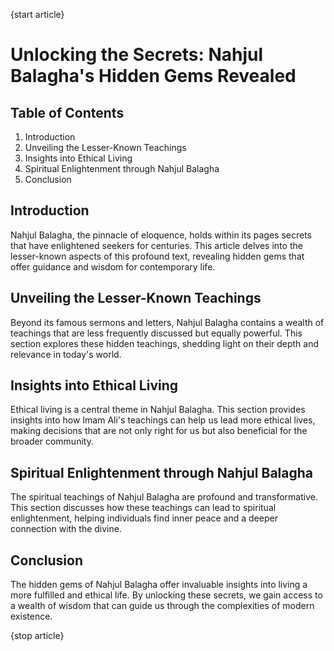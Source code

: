 {start article}

# **Unlocking the Secrets: Nahjul Balagha's Hidden Gems Revealed**

## Table of Contents
1. Introduction
2. Unveiling the Lesser-Known Teachings
3. Insights into Ethical Living
4. Spiritual Enlightenment through Nahjul Balagha
5. Conclusion

## **Introduction**

Nahjul Balagha, the pinnacle of eloquence, holds within its pages secrets that have enlightened seekers for centuries. This article delves into the lesser-known aspects of this profound text, revealing hidden gems that offer guidance and wisdom for contemporary life.

## **Unveiling the Lesser-Known Teachings**

Beyond its famous sermons and letters, Nahjul Balagha contains a wealth of teachings that are less frequently discussed but equally powerful. This section explores these hidden teachings, shedding light on their depth and relevance in today's world.

## **Insights into Ethical Living**

Ethical living is a central theme in Nahjul Balagha. This section provides insights into how Imam Ali's teachings can help us lead more ethical lives, making decisions that are not only right for us but also beneficial for the broader community.

## **Spiritual Enlightenment through Nahjul Balagha**

The spiritual teachings of Nahjul Balagha are profound and transformative. This section discusses how these teachings can lead to spiritual enlightenment, helping individuals find inner peace and a deeper connection with the divine.

## **Conclusion**

The hidden gems of Nahjul Balagha offer invaluable insights into living a more fulfilled and ethical life. By unlocking these secrets, we gain access to a wealth of wisdom that can guide us through the complexities of modern existence.

{stop article}
